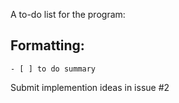 A to-do list for the program:


## Formatting:
```
- [ ] to do summary
```

Submit implemention ideas in issue #2